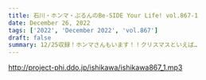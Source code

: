 ```yaml
---
title: 石川・ホンマ・ぶるんのBe-SIDE Your Life! vol.867-1
date: December 26, 2022
tags: ['2022', 'December 2022', 'vol.867']
draft: false
summary: 12/25収録！ホンマさんもいます！！クリスマスといえば…
---
```


http://project-phi.ddo.jp/ishikawa/ishikawa867_1.mp3